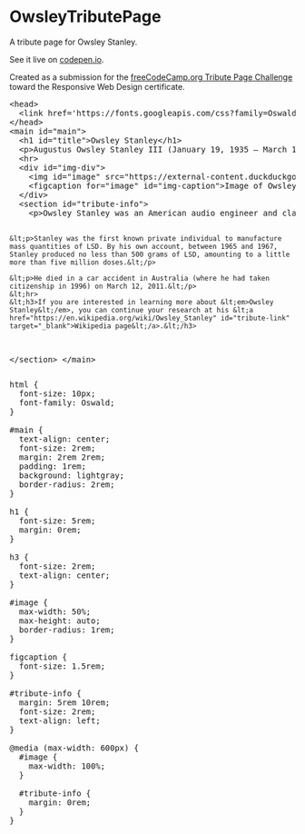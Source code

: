 # OwsleyTributePage
A tribute page for Owsley Stanley.

See it live on [codepen.io](https://codepen.io/seidobllik/full/xxVpVaK).

Created as a submission for the [freeCodeCamp.org Tribute Page Challenge](https://www.freecodecamp.org/learn/responsive-web-design/responsive-web-design-projects/build-a-tribute-page) toward the Responsive Web Design certificate.

<div class="codepen" data-height="265" data-theme-id="dark" data-default-tab="html,result" data-user="seidobllik" data-slug-hash="xxVpVaK" data-prefill='{"title":"Owsley Stanley Tribute Page","tags":[],"scripts":[],"stylesheets":[]}'>
  <pre data-lang="html">&lt;head>
  &lt;link href='https://fonts.googleapis.com/css?family=Oswald' rel='stylesheet'>
&lt;/head>
&lt;main id="main">
  &lt;h1 id="title">Owsley Stanley&lt;/h1>
  &lt;p>Augustus Owsley Stanley III (January 19, 1935 – March 12, 2011)&lt;/p>
  &lt;hr>
  &lt;div id="img-div">
    &lt;img id="image" src="https://external-content.duckduckgo.com/iu/?u=https%3A%2F%2Fwww.rollingstone.com%2Fwp-content%2Fuploads%2F2018%2F06%2Fgettyimages-480680057-3c360381-3019-4974-820b-4842b191dbd4.jpg&f=1&nofb=1" alt="Owsley Stanley wearing a ragged hat during a festival.">
    &lt;figcaption for="image" id="img-caption">Image of Owsley Stanley in 1975.&lt;/figcaption>
  &lt;/div>
  &lt;section id="tribute-info">
    &lt;p>Owsley Stanley was an American audio engineer and clandestine chemist. He was a key figure in the San Francisco Bay Area hippie movement during the 1960s and played a pivotal role in the decade's counterculture. Under the professional name Bear, he was the soundman for the rock band the Grateful Dead, whom he met when Ken Kesey invited them to an Acid Test party. As their sound engineer, Stanley frequently recorded live tapes behind his mixing board and developed their Wall of Sound sound system, one of the largest mobile public address systems ever constructed. Stanley also designed the band's trademark skull logo.&lt;/p>

    &lt;p>Stanley was the first known private individual to manufacture mass quantities of LSD. By his own account, between 1965 and 1967, Stanley produced no less than 500 grams of LSD, amounting to a little more than five million doses.&lt;/p>

    &lt;p>He died in a car accident in Australia (where he had taken citizenship in 1996) on March 12, 2011.&lt;/p>
    &lt;hr>
    &lt;h3>If you are interested in learning more about &lt;em>Owsley Stanley&lt;/em>, you can continue your research at his &lt;a href="https://en.wikipedia.org/wiki/Owsley_Stanley" id="tribute-link" target="_blank">Wikipedia page&lt;/a>.&lt;/h3>
  &lt;/section>
&lt;/main></pre>
  <pre data-lang="css">html {
  font-size: 10px;
  font-family: Oswald;
}

#main {
  text-align: center;
  font-size: 2rem;
  margin: 2rem 2rem;
  padding: 1rem;
  background: lightgray;
  border-radius: 2rem;
}

h1 {
  font-size: 5rem;
  margin: 0rem;
}

h3 {
  font-size: 2rem;
  text-align: center;
}

#image {
  max-width: 50%;
  max-height: auto;
  border-radius: 1rem;
}

figcaption {
  font-size: 1.5rem;
}

#tribute-info {
  margin: 5rem 10rem;
  font-size: 2rem;
  text-align: left;
}

@media (max-width: 600px) {
  #image {
    max-width: 100%;
  }

  #tribute-info {
    margin: 0rem;
  }
}
</pre></div>
<script async src="https://static.codepen.io/assets/embed/ei.js"></script>
